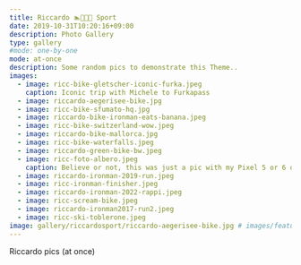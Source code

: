 ```yaml
---
title: Riccardo 🏊🚵🏃🏻 Sport
date: 2019-10-31T10:20:16+09:00
description: Photo Gallery
type: gallery
#mode: one-by-one
mode: at-once
description: Some random pics to demonstrate this Theme..
images:
  - image: ricc-bike-gletscher-iconic-furka.jpeg
    caption: Iconic trip with Michele to Furkapass
  - image: riccardo-aegerisee-bike.jpg
  - image: ricc-bike-sfumato-hq.jpg
  - image: riccardo-bike-ironman-eats-banana.jpeg
  - image: ricc-bike-switzerland-wow.jpeg
  - image: riccardo-bike-mallorca.jpg
  - image: ricc-bike-waterfalls.jpeg
  - image: riccardo-green-bike-bw.jpeg
  - image: ricc-foto-albero.jpeg
    caption: Believe or not, this was just a pic with my Pixel 5 or 6 on a nice sunny day. Came out pretty awesome!
  - image: riccardo-ironman-2019-run.jpeg
  - image: ricc-ironman-finisher.jpeg
  - image: riccardo-ironman-2022-rappi.jpeg
  - image: ricc-scream-bike.jpeg
  - image: riccardo-ironman2017-run2.jpeg
  - image: ricc-ski-toblerone.jpeg
image: gallery/riccardosport/riccardo-aegerisee-bike.jpg # images/feature2/gallery.png
---
```


Riccardo pics (at once)
